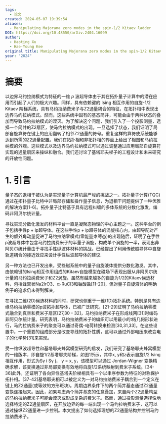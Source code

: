 ```yaml
---
tags:
  - 论文
created: 2024-05-07 19:39:54
aliases:
  - Manipulating Majorana zero modes in the spin-1/2 Kitaev ladder
DOI: https://doi.org/10.48550/arXiv.2404.16099
author:
  - Haoting Xu
  - Hae-Young Kee
original title: Manipulating Majorana zero modes in the spin-1/2 Kitaev ladder
year: "2024"
---
```


# 摘要
以边界马约拉纳模式为特征的一维 $p$ 波超导体由于其在拓扑量子计算中的潜在应用而引起了人们的极大兴趣。同样，具有依赖键的 Ising 相互作用的自旋-1/2 Kitaev 阶梯系统，具有马约拉纳费米子与Z2通量耦合的特征，在拓扑相中表现出边界马约拉纳模式。然而，这些系统中固有的基态简并，可能会由于两种状态的叠加而导致马约拉纳模式的湮灭。为了解决这个问题，我们引入了一个投影测量，选择一个简并的Z2扇区，使马约拉纳模式的出现。一旦选择了状态，我们证明了局部自旋算符在键上的应用翻转了相邻Z2通量的符号。重复这样的算符使系统能够达到所需的Z2通量配置。我们在拓扑相和非拓扑相的界面上给出了相图和马约拉纳模的外观。这些模式以及边界马约拉纳模式可以通过调整通过应用局部自旋算符实现的通量扇区来操纵和融合。我们还讨论了基塔耶夫梯子的工程设计和未来研究的开放性问题。

# 1. 引言

量子态的退相干被认为是实现量子计算机最严峻的挑战之一。拓扑量子计算(TQC)通过在拓扑量子比特中非局部存储和操作量子信息，为退相干问题提供了一种优雅的解决方案[1-6]。拓扑量子比特基于具有远程纠缠的多体系统的分数化激发，编码非阿贝尔统计量。

寻找实现分数化激发的材料平台一直是凝聚态物理的中心主题之一。这种平台的例子包括手性p + ip超导体。在这些手性p + ip超导体的涡旋核心内，由超导配对产生的额外角动量促进了马约拉纳零模式(零能量束缚态)的出现随后，证明了在手性p波超导体中包含马约拉纳费米子的半量子涡旋，构成单个涡旋的一半，表现出非阿贝尔统计量由于寻找手性纵波体材料的挑战，已经提出了利用传统超导体中自旋轨道耦合的接近效应来设计手性纵波超导体的建议.

另一种方法也已开发出来。受挫磁系统中的量子自旋液体提供分数化激发。其中，由依赖键的Ising相互作用组成的Kitaev自旋模型在磁场下表现出服从非阿贝尔统计量的马约拉纳费米子和Z2涡旋。虽然有越来越多的自旋为1/2的Kitaev候选材料，包括蜂窝状Na2IrO3、α-RuCl3和钴酸盐[11-20]，但对量子自旋液体的明确例子的追求仍未得到解决。

在寻找二维(2D)候选材料的同时，研究也侧重于一维(1D)拓扑系统。特别是具有边缘马约拉纳零模的p波拓扑超导体，已被广泛研究。[21-29]证明了马约拉纳零模式融合到真空和费米子扇区[27,30 - 32]，马约拉纳费米子在形成线网[31]时编码非阿贝尔统计量。研究表明，马约拉纳费米子的编织可以用最小的t结几何形状进行，马约拉纳费米子的聚变可以通过奇偶-电荷转换来检测[30,31,33]。在这些设置中，一个重要的组成部分是改变导线的拓扑性质，这可以通过外部电压来改变电子的化学势[31]来实现。

受一维纵波超导性和基塔耶夫蜂窝模型研究的启发，我们研究了基塔耶夫蜂窝模型的一维版本，即自旋1/2基塔耶夫阶梯，如图1所示，其中x, y和z表示自旋1/2 Ising相互作用，形式为Sγ i Sγ j， γ = x, y，该模型可以通过 Jordan-Wigner 变换精确求解，该变换通过非局部变换有效地将自旋1/2系统映射到费米子系统。[34-36]此外，还证明了各向异性基塔夫阶梯相具有一个以串序参数为特征的对称保护拓扑相。[37-42]基塔耶夫相可以被定义为一对马约拉纳费米子耦合到一个定义在键上的Z2通量(或等效的方形斑块)。周期边界条件下的两个简并基态通过Z2通量变换连接起来。因此，如果考虑两个简并基态的任意叠加，来自两个Z2通量构型的马约拉纳费米子可能会湮灭或形成复杂的费米子。然而，通过投影测量选择性地选择特定的Z2通量扇区，在开放边界的每一端出现一个马约拉纳费米子，这可以通过操纵Z2通量进一步控制。本文提出了如何选择理想的Z2通量结构并控制马约拉纳费米子。